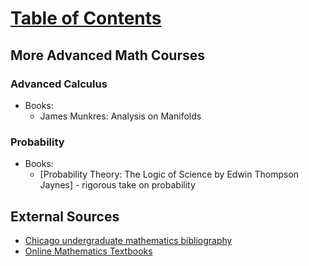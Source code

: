 # [Table of Contents](/ML-Brain-Resources)

## More Advanced Math Courses

### Advanced Calculus

  * Books:
    * James Munkres: Analysis on Manifolds

### Probability 
  * Books:
    * [Probability Theory: The Logic of Science by Edwin Thompson Jaynes] - rigorous take on probability

## External Sources

  * [Chicago undergraduate mathematics bibliography](https://www.ocf.berkeley.edu/~abhishek/chicmath.htm)
  * [Online Mathematics Textbooks](http://people.math.gatech.edu/~cain/textbooks/onlinebooks.html)
